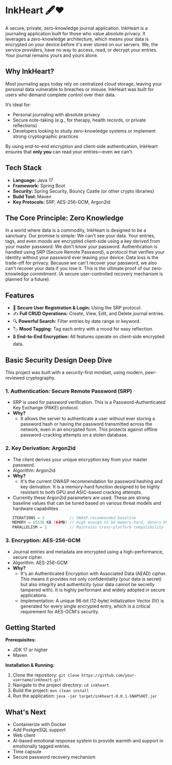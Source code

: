 # InkHeart 🖋️❤️
A secure, private, zero-knowledge journal application.
InkHeart is a journaling application built for those who value absolute privacy. It leverages a zero-knowledge architecture, which means your
data is encrypted on your device before it's ever stored on our servers. We, the service providers, have no way to access, read, or decrypt your entries. 
Your journal remains yours and yours alone.

## Why InkHeart?

Most journaling apps today rely on centralized cloud storage, leaving your personal data vulnerable to breaches or misuse. InkHeart was built for users who demand complete control over their data.

It’s ideal for:
- Personal journaling with absolute privacy
- Secure note-taking (e.g., for therapy, health records, or private reflections)
- Developers looking to study zero-knowledge systems or implement strong cryptographic practices

By using end-to-end encryption and client-side authentication, InkHeart ensures that **only you** can read your entries—even we can't.

## Tech Stack
* **Language:** Java 17
* **Framework:** Spring Boot
* **Security:** Spring Security, Bouncy Castle (or other crypto libraries)
* **Build Tool:** Maven
* **Key Protocols:** SRP, AES-256-GCM, Argon2id

## The Core Principle: Zero Knowledge
In a world where data is a commodity, InkHeart is designed to be a sanctuary. Our promise is simple:
We can't see your data. Your entries, tags, and even moods are encrypted client-side using a key derived from your master password.
We don't know your password. Authentication is handled using SRP (Secure Remote Password), a protocol that verifies your identity without your password ever leaving your device.
Data loss is the trade-off for privacy. Because we can't recover your password, we also can't recover your data if you lose it. This is the ultimate proof of our zero-knowledge commitment. 
(A secure user-controlled recovery mechanism is planned for a future).


## Features
* 🔐 **Secure User Registration & Login:** Using the SRP protocol.
* ✍️ **Full CRUD Operations:** Create, View, Edit, and Delete journal entries.
* 🔍 **Powerful Search:** Filter entries by date range or keyword.
* 🏷️ **Mood Tagging:** Tag each entry with a mood for easy reflection.
* 🔒 **End-to-End Encryption:** All features operate on client-side encrypted data.

## Basic Security Design Deep Dive
This project was built with a security-first mindset, using modern, peer-reviewed cryptography.

### 1. Authentication: Secure Remote Password (SRP)
   * SRP is used for password verification. This is a Password-Authenticated Key Exchange (PAKE) protocol.
   * **Why?** 
     * It allows the server to authenticate a user without ever storing a password hash or having the password transmitted across the network, even in an encrypted form. This protects against offline password-cracking attempts on a stolen database.

### 2. Key Derivation: Argon2id
   * The client derives your unique encryption key from your master password.
   * Algorithm: Argon2id
   * **Why?** 
      * It's the current OWASP recommendation for password hashing and key derivation. It is a memory-hard function designed to be highly resistant to both GPU and ASIC-based cracking attempts.
   * Currently these Argon2id parameters are used. These are strong baseline values that can be tuned based on various threat models and hardware capabilities
   ```java
      ITERATIONS = 3           // OWASP-recommended baseline
      MEMORY = 65536 KB (64MB) // High enough to be memory-hard, deters GPU-based attacks
      PARALLELISM = 1          // Maintains cross-platform compatibility
   ```

### 3. Encryption: AES-256-GCM
   * Journal entries and metadata are encrypted using a high-performance, secure cipher.
   * Algorithm: AES-256-GCM
   * **Why?**  
      * It's an Authenticated Encryption with Associated Data (AEAD) cipher. This means it provides not only confidentiality (your data is secret) but also integrity and authenticity (your data cannot be secretly tampered with).
        It is highly performant and widely adopted in secure applications.
      * Implementation: A unique 96-bit (12-byte) Initialization Vector (IV) is generated for every single encrypted entry, which is a critical requirement for AES-GCM's security.

   
## Getting Started
**Prerequisites:**
* JDK 17 or higher
* Maven

**Installation & Running:**
1. Clone the repository:
   `git clone https://github.com/your-username/inkheart.git`
2. Navigate to the project directory:
   `cd inkheart`
3. Build the project:
   `mvn clean install`
4. Run the application:
   `java -jar target/inkheart-0.0.1-SNAPSHOT.jar`

## What's Next
- Containerize with Docker
- Add PostgreSQL support
- Web client 
- AI-based emotional response system to provide warmth and support in emotionally tagged entries.
- Time capsule
- Secure password recovery mechanism
